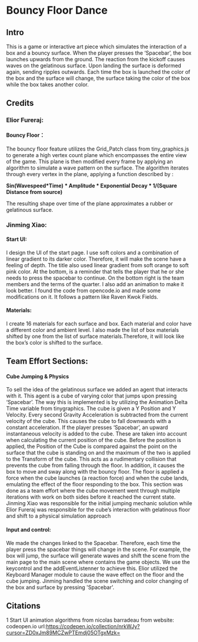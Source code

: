 
# Bouncy Floor Dance

## Intro
This is a game or interactive art piece which simulates the interaction of a box and a bouncy surface. When the player presses the ‘Spacebar’, the box launches upwards from the ground. The reaction from the kickoff causes waves on the gelatinous surface. Upon landing the surface is deformed again, sending ripples outwards. Each time the box is launched the color of the box and the surface will change, the surface taking the color of the box while the box takes another color.

## Credits 

### Elior Fureraj:
#### Bouncy Floor：

The bouncy floor feature utilizes the Grid_Patch class from tiny_graphics.js to generate a high vertex count plane which encompasses the entire view of the game. This plane is then modified every frame by applying an algorithm to simulate a wave pattern on the surface. The algorithm iterates through every vertex in the plane, applying a function described by :

**Sin(Wavespeed\*Time) \* Amplitude \* Exponential Decay \* 1/(Square Distance from source)**

The resulting shape over time of the plane approximates a rubber or gelatinous surface.

 
### Jinming Xiao:
 
#### Start UI:

I design the UI of the start page. I use soft colors and a combination of linear gradient to its darker color. Therefore, it will make the scene have a feeling of depth. The title also used linear gradient from soft orange to soft pink color. At the bottom, is a reminder that tells the player that he or she needs to press the spacebar to continue.  On the bottom right is the team members and the terms of the quarter. I also add an animation to make it look better. I found the code from opencode.io and made some modifications on it. It follows a pattern like Raven Kwok Fields. 

#### Materials:

I create 16 materials for each surface and box. Each material and color have a different color and ambient level. I also made the list of box materials shifted by one from the list of surface materials.Therefore, it will look like the box’s color is shifted to the surface. 


## Team Effort Sections:

#### Cube Jumping & Physics

To sell the idea of the gelatinous surface we added an agent that interacts with it. This agent is a cube of varying color that jumps upon pressing ‘Spacebar’. The way this is implemented is by utilizing the Animation Delta Time variable from tinygraphics. The cube is given a Y Position and Y Velocity. Every second Gravity Acceleration is subtracted from the current velocity of the cube. This causes the cube to fall downwards with a constant acceleration. If the player presses ‘Spacebar’, an upward instantaneous velocity is added to the cube. These are taken into account when calculating the current position of the cube. Before the position is applied, the Position of the Cube is compared against the point on the surface that the cube is standing on and the maximum of the two is applied to the Transform of the cube. This acts as a rudimentary collision that prevents the cube from falling through the floor. In addition, it causes the box to move and sway along with the bouncy floor. 
The floor is applied a force when the cube launches (a reaction force) and when the cube lands, emulating the effect of the floor responding to the box. This section was done as a team effort where the cube movement went through multiple iterations with work on both sides before it reached the current state. Jinming Xiao was responsible for the initial jumping mechanic solution while Elior Fureraj was responsible for the cube’s interaction with gelatinous floor and shift to a physical simulation approach
 
#### Input and control:
 We made the changes linked to the Spacebar. Therefore, each time the player press the spacebar things will change in the scene. For example, the box will jump, the surface will generate waves and shift the scene from the main page to the main scene where contains the game objects. We use the keycontrol and the addEventListenner to achieve this. Elior utilized the Keyboard Manager module to cause the wave effect on the floor and the cube jumping. Jinming handled the scene switching and color changing of the box and surface by pressing 'Spacebar'.
  

 ## Citations
 
 1 Start UI animation algorithms from nicolas barradeau from website: codeopen.io url:https://codepen.io/collection/nrkWJy?cursor=ZD0xJm89MCZwPTEmdj05OTgxMzk=
